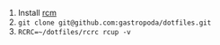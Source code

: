 1. Install [rcm][]
2. `git clone git@github.com:gastropoda/dotfiles.git`
3. `RCRC=~/dotfiles/rcrc rcup -v`

[rcm]: https://github.com/thoughtbot/rcm#installation
